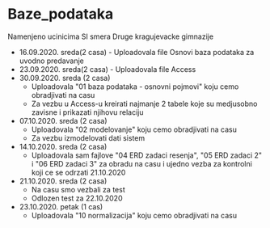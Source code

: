 # Baze_podataka
Namenjeno ucinicima SI smera Druge kragujevacke gimnazije

* 16.09.2020. sreda(2 casa) - Uploadovala file Osnovi baza podataka za uvodno predavanje
* 23.09.2020. sreda(2 casa) - Uploadovala file Access
* 30.09.2020. sreda (2 casa)
  - Uploadovala "01 baza podataka - osnovni pojmovi" koju cemo obradjivati na casu
  - Za vezbu u Access-u kreirati najmanje 2 tabele koje su medjusobno zavisne i prikazati njihovu relaciju
* 07.10.2020. sreda (2 casa)
  - Uploadovala "02 modelovanje" koju cemo obradjivati na casu
  - Za vezbu izmodelovati dati sistem
* 14.10.2020. sreda (2 casa)
  - Uploadovala sam fajlove "04 ERD zadaci resenja", "05 ERD zadaci 2" i "06 ERD zadaci 3" za obradu na casu i ujedno vezba za kontrolni koji ce se odrzati 21.10.2020
* 21.10.2020. sreda (2 casa)
  - Na casu smo vezbali za test
  - Odlozen test za 22.10.2020
* 23.10.2020. petak (1 cas)
  - Uploadovala "10 normalizacija" koju cemo obradjivati na casu
